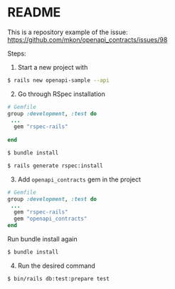 # README

This is a repository example of the issue: https://github.com/mkon/openapi_contracts/issues/98

Steps:

1. Start a new project with 

```sh
$ rails new openapi-sample --api

```

2. Go through RSpec installation

```ruby
# Gemfile
group :development, :test do
 ...
  gem "rspec-rails"
  
end
```

```sh
$ bundle install
```

```sh
$ rails generate rspec:install
```

3. Add `openapi_contracts` gem in the project

```ruby
# Gemfile
group :development, :test do
 ...
  gem "rspec-rails"
  gem "openapi_contracts"  
end

```

Run bundle install again

```sh
$ bundle install
```

4. Run the desired command
```sh
$ bin/rails db:test:prepare test
```